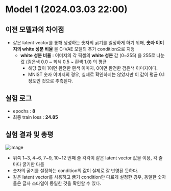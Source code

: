 # Model 1 (2024.03.03 22:00)
## 이전 모델과의 차이점
* 같은 latent vector를 통해 생성하는 숫자의 굵기를 일정하게 하기 위해, **숫자 이미지의 white 성분 비율** 을 C-VAE 모델의 추가 condition으로 지정
  * **white 성분 비율** : 이미지의 각 픽셀의 **white 성분** 값 (0~255) 을 255로 나눈 값 (검은색 0.0 ~ 회색 0.5 ~ 흰색 1.0) 의 평균
    * 해당 값이 1이면 완전한 흰색 이미지, 0이면 완전한 검은색 이미지이다.
    * MNIST 숫자 이미지의 경우, 실제로 확인하지는 않았지만 이 값이 평균 0.1 정도인 것으로 추측된다.

## 실험 로그
* epochs : **8**
* 최종 train loss : **24.85**

## 실험 결과 및 총평
![image](https://github.com/WannaBeSuperteur/AI-study/assets/32893014/8ec916f7-29cb-45b7-9450-6ec44752c6ad)

* 위쪽 1~3, 4~6, 7~9, 10~12 번째 줄 각각이 같은 latent vector 값을 이용, 각 줄마다 굵기만 다름
* 숫자의 굵기를 설정하는 condition의 값이 실제로 잘 반영된 듯하다.
* 같은 latent vector를 사용하고 굵기 condition만 다르게 설정한 경우, 동일한 숫자들은 글자 스타일이 동일한 것을 확인할 수 있다.